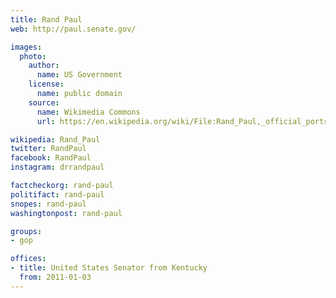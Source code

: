 ```yaml
---
title: Rand Paul
web: http://paul.senate.gov/

images:
  photo:
    author:
      name: US Government
    license:
      name: public domain
    source:
      name: Wikimedia Commons
      url: https://en.wikipedia.org/wiki/File:Rand_Paul,_official_portrait,_112th_Congress_alternate.jpg

wikipedia: Rand_Paul
twitter: RandPaul
facebook: RandPaul
instagram: drrandpaul

factcheckorg: rand-paul
politifact: rand-paul
snopes: rand-paul
washingtonpost: rand-paul

groups:
- gop

offices:
- title: United States Senator from Kentucky
  from: 2011-01-03
---
```


